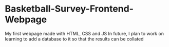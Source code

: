 # Basketball-Survey-Frontend-Webpage
My first webpage made with HTML, CSS and JS
In future, I plan to work on learning to add a database to it so that the results can be collated
